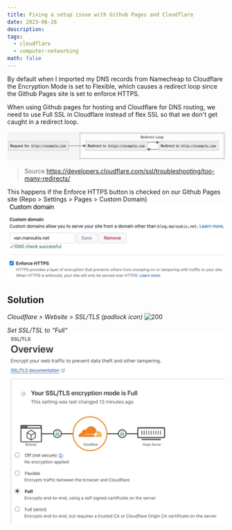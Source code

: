 ```yaml
---
title: Fixing a setup issue with Github Pages and Cloudflare
date: 2023-06-26
description: 
tags:
  - cloudflare
  - computer-networking
math: false
---
```


By default when I imported my DNS records from Namecheap to Cloudflare the Encryption Mode is set to Flexible, which causes a redirect loop since the Github Pages site is set to enforce HTTPS.

When using Github pages for hosting and Cloudflare for DNS routing, we need to use Full SSL in Cloudflare instead of flex SSL so that we don't get caught in a redirect loop.

![2023-06-26 TIL Use full-ssl to avoid redirects-1687754997573](attachments/2023-06-26%20TIL%20Use%20full-ssl%20to%20avoid%20redirects-1687754997573.jpeg)
> Source https://developers.cloudflare.com/ssl/troubleshooting/too-many-redirects/

This happens if the Enforce HTTPS button is checked on our Github Pages site (Repo > Settings > Pages > Custom Domain)
![2023-06-26 TIL Use full-ssl to avoid redirects-1687755032493](attachments/2023-06-26%20TIL%20Use%20full-ssl%20to%20avoid%20redirects-1687755032493.jpeg)

## Solution 

_Cloudflare > Website > SSL/TLS (padlock icon)_
![ 200](2023-06-26%20TIL%20Use%20full-ssl%20to%20avoid%20redirects-1687755341415.jpeg%20)

_Set SSL/TSL to "Full"_
![2023-06-26 TIL Use full-ssl to avoid redirects-1687755383956](attachments/2023-06-26%20TIL%20Use%20full-ssl%20to%20avoid%20redirects-1687755383956.jpeg)